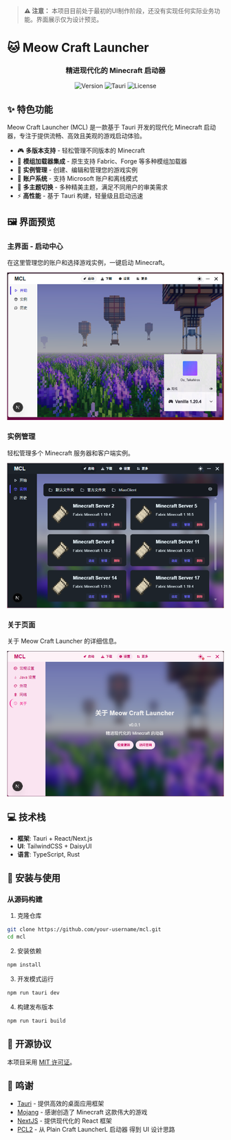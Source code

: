 > **⚠️ 注意：** 本项目目前处于最初的UI制作阶段，还没有实现任何实际业务功能。界面展示仅为设计预览。

# 🐱 Meow Craft Launcher

<div align="center">

  <h3>精进现代化的 Minecraft 启动器</h3>

  ![Version](https://img.shields.io/badge/version-0.0.1-blue)
  ![Tauri](https://img.shields.io/badge/powered%20by-Tauri-purple)
  ![License](https://img.shields.io/badge/license-MIT-green)
</div>

## ✨ 特色功能

Meow Craft Launcher (MCL) 是一款基于 Tauri 开发的现代化 Minecraft 启动器，专注于提供流畅、高效且美观的游戏启动体验。

- 🎮 **多版本支持** - 轻松管理不同版本的 Minecraft
- 🧩 **模组加载器集成** - 原生支持 Fabric、Forge 等多种模组加载器
- 🔄 **实例管理** - 创建、编辑和管理您的游戏实例
- 👤 **账户系统** - 支持 Microsoft 账户和离线模式
- 🌙 **多主题切换** - 多种精美主题，满足不同用户的审美需求
- ⚡ **高性能** - 基于 Tauri 构建，轻量级且启动迅速

## 🖼️ 界面预览

### 主界面 - 启动中心

在这里管理您的账户和选择游戏实例，一键启动 Minecraft。

![启动中心](public/image/main.png)

### 实例管理

轻松管理多个 Minecraft 服务器和客户端实例。

![实例管理](public/image/entity.png)

### 关于页面

关于 Meow Craft Launcher 的详细信息。

![关于](public/image/about.png)

## 💻 技术栈

- **框架**: Tauri + React/Next.js
- **UI**: TailwindCSS + DaisyUI
- **语言**: TypeScript, Rust

## 🚀 安装与使用

### 从源码构建

1. 克隆仓库
```bash
git clone https://github.com/your-username/mcl.git
cd mcl
```

2. 安装依赖
```bash
npm install
```

3. 开发模式运行
```bash
npm run tauri dev
```

4. 构建发布版本
```bash
npm run tauri build
```

## 📜 开源协议

本项目采用 [MIT 许可证](LICENSE)。

## 🙏 鸣谢

- [Tauri](https://tauri.app/) - 提供高效的桌面应用框架
- [Mojang](https://www.minecraft.net/) - 感谢创造了 Minecraft 这款伟大的游戏
- [NextJS](https://nextjs.org/) - 提供现代化的 React 框架
- [PCL2](https://github.com/Hex-Dragon/PCL2) - 从 Plain Craft LauncherL 启动器 得到 UI 设计思路
